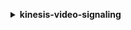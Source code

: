 **<details ><summary style="color:none;">kinesis-video-signaling</summary><blockquote>**

- **<details><summary style="color:none;"><b><u>get-ice-server-config</b></u></summary><blockquote>**

  * **<p style="color:none;">--channel-arn</p>**
  * **<p style="color:none;">--client-id</p>**
  * **<p style="color:none;">--service</p>**
  * **<p style="color:none;">--username</p>**
  * **<p style="color:none;">--cli-input-json</p>**
  * **<p style="color:none;">--cli-input-yaml</p>**
  * **<p style="color:none;">--generate-cli-skeleton</p>**

  </br>

  <p style="color:red;">**Description**</p>

  </br>

  ## **Examples**

  ```bash

  ```
  ```json

  ```

  </br>

- **<details><summary style="color:none;"><b><u>help</b></u></summary><blockquote>**

  * **<p style="color:none;"></p>**

  </br>

  <p style="color:red;">**Description**</p>

  </br>

  ## **Examples**

  ```bash

  ```
  ```json

  ```

  </br>

- **<details><summary style="color:none;"><b><u>send-alexa-offer-to-master</b></u></summary><blockquote>**

  * **<p style="color:none;">--channel-arn</p>**
  * **<p style="color:none;">--sender-client-id</p>**
  * **<p style="color:none;">--message-payload</p>**
  * **<p style="color:none;">--cli-input-json</p>**
  * **<p style="color:none;">--cli-input-yaml</p>**
  * **<p style="color:none;">--generate-cli-skeleton</p>**

  </br>

  <p style="color:red;">**Description**</p>

  </br>

  ## **Examples**

  ```bash

  ```
  ```json

  ```

  </br>

</blockquote></details>
</blockquote></details>
</blockquote></details>
</blockquote></details>
